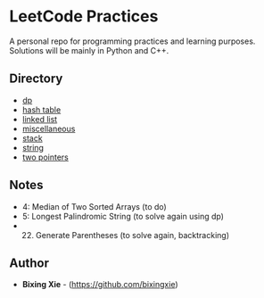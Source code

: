 


# LeetCode Practices 

A personal repo for programming practices and learning purposes. Solutions will be mainly in Python and C++. 

## Directory

* [dp](https://github.com/bixingxie/LeetCode/tree/master/dp)
* [hash table](https://github.com/bixingxie/LeetCode/tree/master/hash%20table) 
* [linked list](https://github.com/bixingxie/LeetCode/tree/master/linked%20list)
* [miscellaneous](https://github.com/bixingxie/LeetCode/tree/master/miscellaneous)
* [stack](https://github.com/bixingxie/LeetCode/tree/master/stack) 
* [string](https://github.com/bixingxie/LeetCode/tree/master/string) 
* [two pointers](https://github.com/bixingxie/LeetCode/tree/master/two%20pointers)

## Notes

* 4: Median of Two Sorted Arrays (to do)
* 5: Longest Palindromic String (to solve again using dp)
* 22. Generate Parentheses (to solve again, backtracking)

## Author

* **Bixing Xie** - (https://github.com/bixingxie)

